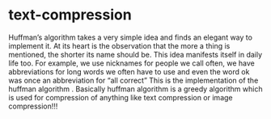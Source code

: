 # text-compression
Huffman’s algorithm takes a very simple idea and finds an elegant way to implement it.
At its heart is the observation that the more a thing is mentioned, the shorter its name should be.
This idea manifests itself in daily life too. For example, we use nicknames for people we call often, we have abbreviations for long words we often have to use and even the word ok was once an abbreviation for “all correct”
This is the implementation of the huffman algorithm . Basically huffman algorithm is a greedy algorithm which is used for compression of anything like text compression or image compression!!!
